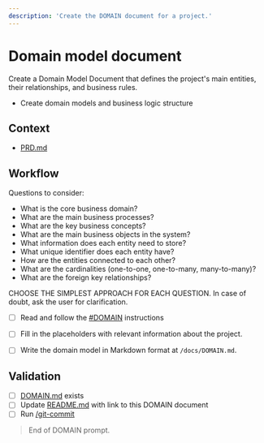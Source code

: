 ```yaml
---
description: 'Create the DOMAIN document for a project.'
---
```


# Domain model document 

Create a Domain Model Document that defines the project's main entities, their relationships, and business rules.

- Create domain models and business logic structure

## Context

- [PRD.md](/docs/PRD.md)

## Workflow

Questions to consider:
 - What is the core business domain?
 - What are the main business processes?
 - What are the key business concepts?
 - What are the main business objects in the system?
 - What information does each entity need to store?
 - What unique identifier does each entity have?
 - How are the entities connected to each other?
 - What are the cardinalities (one-to-one, one-to-many, many-to-many)?
 - What are the foreign key relationships?

CHOOSE THE SIMPLEST APPROACH FOR EACH QUESTION.
In case of doubt, ask the user for clarification.

- [ ] Read and follow the [#DOMAIN](/.github/instructions/DOMAIN.instructions.md) instructions

- [ ] Fill in the placeholders with relevant information about the project. 

- [ ] Write the domain model in Markdown format at `/docs/DOMAIN.md`.

## Validation

- [ ] [DOMAIN.md](/docs/DOMAIN.md) exists
- [ ] Update [README.md](/README.md) with link to this DOMAIN document
- [ ] Run [/git-commit](/.github/prompts/git-commit.prompt.md)

> End of DOMAIN prompt.
